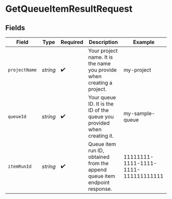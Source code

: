 # GetQueueItemResultRequest


## Fields

| Field                                                                     | Type                                                                      | Required                                                                  | Description                                                               | Example                                                                   |
| ------------------------------------------------------------------------- | ------------------------------------------------------------------------- | ------------------------------------------------------------------------- | ------------------------------------------------------------------------- | ------------------------------------------------------------------------- |
| `projectName`                                                             | *string*                                                                  | :heavy_check_mark:                                                        | Your project name. It is the name you provide when creating a project.    | my-project                                                                |
| `queueId`                                                                 | *string*                                                                  | :heavy_check_mark:                                                        | Your queue ID. It is the ID of the queue you provided when creating it.   | my-sample-queue                                                           |
| `itemRunId`                                                               | *string*                                                                  | :heavy_check_mark:                                                        | Queue item run ID, obtained from the append queue item endpoint response. | 11111111-1111-1111-1111-111111111111                                      |
